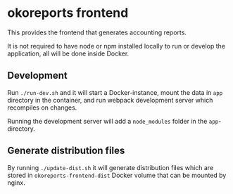 # okoreports frontend

This provides the frontend that generates accounting reports.

It is not required to have node or npm installed locally to
run or develop the application, all will be done inside Docker.

## Development

Run `./run-dev.sh` and it will start a Docker-instance,
mount the data in `app` directory in the container, and
run webpack development server which recompiles on changes.

Running the development server will add a `node_modules` folder
in the `app`-directory.

## Generate distribution files

By running `./update-dist.sh` it will generate distribution files
which are stored in `okoreports-frontend-dist` Docker volume that
can be mounted by nginx.
